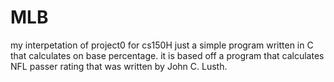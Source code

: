 MLB
===

my interpetation of project0 for cs150H
just a simple program written in C that calculates on base percentage.
it is based off a program that calculates NFL passer 
rating that was written by John C. Lusth. 
